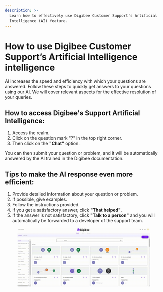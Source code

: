 ```yaml
---
description: >-
  Learn how to effectively use Digibee Customer Support's Artificial
  Intelligence (AI) feature.
---
```


# How to use Digibee Customer Support’s Artificial Intelligence intelligence

AI increases the speed and efficiency with which your questions are answered. Follow these steps to quickly get answers to your questions using our AI. We will cover relevant aspects for the effective resolution of your queries.

## How to access Digibee's Support Artificial Intelligence:

1. Access the realm.
2. Click on the question mark "?" in the top right corner.
3. Then click on the **"Chat"** option.

You can then submit your question or problem, and it will be automatically answered by the AI trained in the Digibee documentation.

## Tips to make the AI response even more efficient:

1. Provide detailed information about your question or problem.
2. If possible, give examples.
3. Follow the instructions provided.
4. If you get a satisfactory answer, click **"That helped"**.
5. If the answer is not satisfactory, click **"Talk to a person"** and you will automatically be forwarded to a developer of the support team.

<figure><img src="../../.gitbook/assets/AI Support EN.gif" alt=""><figcaption></figcaption></figure>

